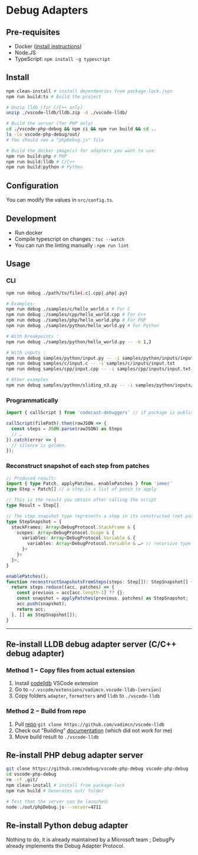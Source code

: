 # Debug Adapters

## Pre-requisites

- Docker ([install instructions](https://docs.docker.com/engine/install/))
- Node.JS
- TypeScript: `npm install -g typescript`

## Install

```bash
npm clean-install # install dependencies from package-lock.json
npm run build:ts # Build the project

# Unzip lldb (for C/C++ only)
unzip ./vscode-lldb/lldb.zip -d ./vscode-lldb/

# Build the server (for PHP only)
cd ./vscode-php-debug && npm ci && npm run build && cd ..
ls -la vscode-php-debug/out/
# You should see a "phpDebug.js" file

# Build the docker image(s) for adapters you want to use:
npm run build:php # PHP
npm run build:lldb # C/C++
npm run build:python # Python
```

## Configuration

You can modify the values in `src/config.ts`.

## Development

* Run docker
* Compile typescript on changes : `tsc --watch`
* You can run the linting manually : `npm run lint`

## Usage

### CLI

```bash
npm run debug ./path/to/file(.c|.cpp|.php|.py)

# Examples:
npm run debug ./samples/c/hello_world.c # For C
npm run debug ./samples/cpp/hello_world.cpp # For C++
npm run debug ./samples/php/hello_world.php # For PHP
npm run debug ./samples/python/hello_world.py # For Python

# With breakpoints :
npm run debug ./samples/python/hello_world.py -- -b 1,3

# With inputs :
npm run debug samples/python/input.py -- -i samples/python/inputs/input.txt
npm run debug samples/c/input.c -- -i samples/c/inputs/input.txt
npm run debug samples/cpp/input.cpp -- -i samples/cpp/inputs/input.txt

# Other examples
npm run debug samples/python/sliding_n3.py -- -i samples/python/inputs/sliding.txt -b 23
```

### Programmatically

```ts
import { callScript } from 'codecast-debuggers' // if package is published :shrug:

callScript(filePath).then(rawJSON => {
  const steps = JSON.parse(rawJSON) as Steps
  // …
}).catch(error => {
  // silence is golden.
});
```

### Reconstruct snapshot of each step from patches

```ts
// Produced result:
import { type Patch, applyPatches, enablePatches } from 'immer'
type Step = Patch[] // a step is a list of patch to apply

// This is the result you obtain after calling the script
type Result = Step[]

// The step snapshot type represents a step in its constructed (not patched) form
type StepSnapshot = {
  stackFrames: Array<DebugProtocol.StackFrame & {
    scopes: Array<DebugProtocol.Scope & {
      variables: Array<DebugProtocol.Variable & {
        variables: Array<DebugProtocol.Variable & …> // recursive type
      }>
    }>
  }>,
}

enablePatches();
function reconstructSnapshotsFromSteps(steps: Step[]): StepSnapshot[] {
  return steps.reduce((acc, patches) => {
    const previous = acc[acc.length-1] ?? {};
    const snapshot = applyPatches(previous, patches) as StepSnapshot;
    acc.push(snapshot);
    return acc;
  }, [] as StepSnapshot[]);
}
```

---

## Re-install LLDB debug adapter server (C/C++ debug adapter)

### Method 1 − Copy files from actual extension

1. Install [codelldb](https://marketplace.visualstudio.com/items?itemName=vadimcn.vscode-lldb) VSCode extension
2. Go to `~/.vscode/extensions/vadimcn.vscode-lldb-[version]`
3. Copy folders `adapter`, `formatters` and `lldb` to `./vscode-lldb`

### Method 2 − Build from repo

1. Pull [repo](https://github.com/vadimcn/vscode-lldb) `git clone https://github.com/vadimcn/vscode-lldb`
2. Check out "Building" [documentation](https://github.com/vadimcn/vscode-lldb) (which did not work for me)
3. Move build result to `./vscode-lldb`

## Re-install PHP debug adapter server

```bash
git clone https://github.com/xdebug/vscode-php-debug vscode-php-debug
cd vscode-php-debug
rm -rf .git/
npm clean-install # install from package-lock
npm run build # Generates out/ folder

# Test that the server can be launched:
node ./out/phpDebug.js --server=4711
```

## Re-install Python debug adapter

Nothing to do, it is already maintained by a Microsoft team ; DebugPy already implements the Debug Adapter Protocol.
